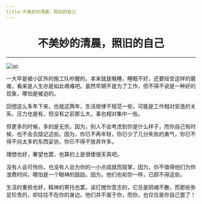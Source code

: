 ```yaml
---
title:不美妙的清晨，照旧的自己
---
```

# <center>不美妙的清晨，照旧的自己</center>

***

<img :src="$withBase('/qc.jpg')" alt="qc">
<br>

一大早是被小区外的施工队吵醒的，本来就是晚睡，睡眠不好，还要经受这样的磨难，看来是人生亦是如此艰难吧。虽然早期不是为了工作，但不得不说是一种好的现象，哪怕是被迫的。

回想这么多年下来，也就这两年，生活规律不规范一些，可能是工作相对安逸的关系，压力也是有，但没有之前那么大，事也相对集中一些。

但更多的时候，多的是无奈。因为，别人不会考虑到你是什么样子，而你自己有时候，也不会去惦记这些。因为，你已不再年轻，你已少了几分失败的勇气，你已不得不向太多的东西妥协，你已不得不放弃许多。

理想也好，奢望也罢，也算的上是很傻很天真吧。

没有人会可怜你，也没有人会为你的一小点成就而鼓掌，因为，你不值得他们为你浪费时间，哪怕是一个眼神的鼓励。因为，他们也和你一样，已顾不得这些。

生活的重担也好，精神的寄托也罢。该打搅你意志的，它总是阴魂不散，而那些弥足珍贵的，却往往不在你的身边。他们并不属于你，而你，也仅仅是你自己罢了！